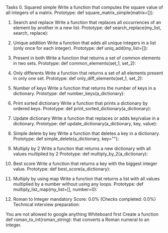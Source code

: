 Tasks
0. Squared simple
Write a function that computes the square value of all integers of a matrix.
Prototype: def square_matrix_simple(matrix=[]):

1. Search and replace
Write a function that replaces all occurrences of an element by another in a new list.
Prototype: def search_replace(my_list, search, replace):

2. Unique addition
Write a function that adds all unique integers in a list (only once for each integer).
Prototype: def uniq_add(my_list=[]):

3. Present in both
Write a function that returns a set of common elements in two sets.
Prototype: def common_elements(set_1, set_2):

4. Only differents
Write a function that returns a set of all elements present in only one set.
Prototype: def only_diff_elements(set_1, set_2):

5. Number of keys
Write a function that returns the number of keys in a dictionary.
Prototype: def number_keys(a_dictionary):

6. Print sorted dictionary
Write a function that prints a dictionary by ordered keys.
Prototype: def print_sorted_dictionary(a_dictionary):

7. Update dictionary
Write a function that replaces or adds key/value in a dictionary.
Prototype: def update_dictionary(a_dictionary, key, value):

8. Simple delete by key
Write a function that deletes a key in a dictionary.
Prototype: def simple_delete(a_dictionary, key=""):

9. Multiply by 2
Write a function that returns a new dictionary with all values multiplied by 2
Prototype: def multiply_by_2(a_dictionary):

10. Best score
Write a function that returns a key with the biggest integer value.
Prototype: def best_score(a_dictionary):

11. Multiply by using map
Write a function that returns a list with all values multiplied by a number without using any loops.
Prototype: def multiply_list_map(my_list=[], number=0):

12. Roman to Integer
mandatory
Score: 0.0% (Checks completed: 0.0%)
Technical interview preparation:

You are not allowed to google anything
Whiteboard first
Create a function def roman_to_int(roman_string): that converts a Roman numeral to an integer.

